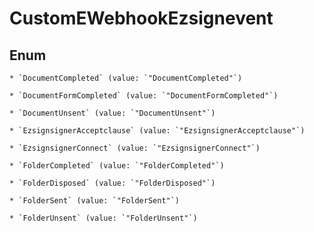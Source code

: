 
# CustomEWebhookEzsignevent

## Enum


    * `DocumentCompleted` (value: `"DocumentCompleted"`)

    * `DocumentFormCompleted` (value: `"DocumentFormCompleted"`)

    * `DocumentUnsent` (value: `"DocumentUnsent"`)

    * `EzsignsignerAcceptclause` (value: `"EzsignsignerAcceptclause"`)

    * `EzsignsignerConnect` (value: `"EzsignsignerConnect"`)

    * `FolderCompleted` (value: `"FolderCompleted"`)

    * `FolderDisposed` (value: `"FolderDisposed"`)

    * `FolderSent` (value: `"FolderSent"`)

    * `FolderUnsent` (value: `"FolderUnsent"`)



